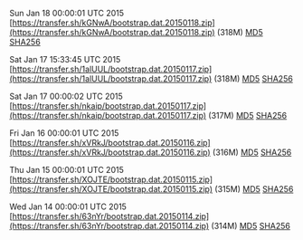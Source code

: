 Sun Jan 18 00:00:01 UTC 2015 [https://transfer.sh/kGNwA/bootstrap.dat.20150118.zip](https://transfer.sh/kGNwA/bootstrap.dat.20150118.zip) (318M) [MD5](https://transfer.sh/2CjBi/md5.txt) [SHA256](https://transfer.sh/12EjVs/sha256.txt)

Sat Jan 17 15:33:45 UTC 2015 [https://transfer.sh/1alUUL/bootstrap.dat.20150117.zip](https://transfer.sh/1alUUL/bootstrap.dat.20150117.zip) (318M) [MD5](https://transfer.sh/1cpRTg/md5.txt) [SHA256](https://transfer.sh/pDJzw/sha256.txt)

Sat Jan 17 00:00:02 UTC 2015 [https://transfer.sh/nkaip/bootstrap.dat.20150117.zip](https://transfer.sh/nkaip/bootstrap.dat.20150117.zip) (317M) [MD5](https://transfer.sh/10iKay/md5.txt) [SHA256](https://transfer.sh/9xCav/sha256.txt)

Fri Jan 16 00:00:01 UTC 2015 [https://transfer.sh/xVRkJ/bootstrap.dat.20150116.zip](https://transfer.sh/xVRkJ/bootstrap.dat.20150116.zip) (316M) [MD5](https://transfer.sh/6Y7uC/md5.txt) [SHA256](https://transfer.sh/EkzXN/sha256.txt)

Thu Jan 15 00:00:01 UTC 2015 [https://transfer.sh/XOJTE/bootstrap.dat.20150115.zip](https://transfer.sh/XOJTE/bootstrap.dat.20150115.zip) (315M) [MD5](https://transfer.sh/qmdvj/md5.txt) [SHA256](https://transfer.sh/iQwh5/sha256.txt)

Wed Jan 14 00:00:01 UTC 2015 [https://transfer.sh/63nYr/bootstrap.dat.20150114.zip](https://transfer.sh/63nYr/bootstrap.dat.20150114.zip) (314M) [MD5](https://transfer.sh/bm8qb/md5.txt) [SHA256](https://transfer.sh/pSIKA/sha256.txt)
